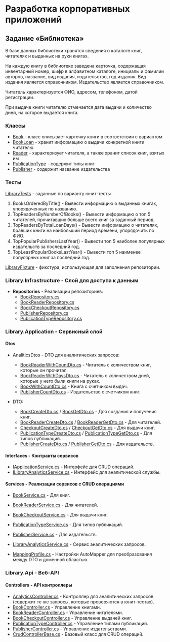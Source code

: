 # Разработка корпоративных приложений
## Задание «Библиотека»
В базе данных библиотеки хранятся сведения о каталоге книг, читателях и выданных на руки книгах.

На каждую книгу в библиотеке заведена карточка, содержащая инвентарный номер, шифр в алфавитном каталоге, инициалы и фамилии авторов, название, вид издания, издательство, год издания. 
Вид издания является справочником.
Издательство является справочником.

Читатель характеризуется ФИО, адресом, телефоном, датой регистрации. 

При выдаче книги читателю отмечается дата выдачи и количество дней, на которое выдается книга.

### Классы
* [Book](https://github.com/Nibuku/enterprise-development/blob/main/Library.Domain/Models/Book.cs) - класс описывает карточку книги в соответствии с вариантом
* [BookLoan](https://github.com/Nibuku/enterprise-development/blob/main/Library.Domain/Models/BookLoan.cs) - хранит информацию о выдачи конкретной книги читателю
* [Reader](https://github.com/Nibuku/enterprise-development/blob/main/Library.Domain/Models/Reader.cs) - характеризует читателя, а также хранит список книг, взятых им
* [PublicationType](https://github.com/Nibuku/enterprise-development/blob/main/Library.Domain/Models/PublicationType.cs) - содержит типы книг
* [Publisher](https://github.com/Nibuku/enterprise-development/blob/main/Library.Domain/Models/Publisher.cs) - содержит название издательства
  
### Тесты
[LibraryTests](https://github.com/Nibuku/enterprise-development/blob/main/Library.Tests/LibraryTests.cs) - заданные по варианту юнит-тесты
1. BooksOrderedByTitle() - Вывести информацию о выданных книгах, упорядоченных по названию.
2. TopReadersByNumberOfBooks() - Вывести информацию о топ 5 читателей, прочитавших больше всего книг за заданный период.
3. TopReadersByTotalLoanDays() - Вывести информацию о читателях, бравших книги на наибольший период времени, упорядочить по ФИО.
4. TopPopularPublishersLastYear() - Вывести топ 5 наиболее популярных издательств за последний год.
5. TopLeastPopularBooksLastYear() - Вывести топ 5 наименее популярных книг за последний год.

[LibraryFixture](https://github.com/Nibuku/enterprise-development/Library.Tests/LibraryFixture.cs) - фикстура, использующая для заполнения репозитории.

### Library.Infrastructure - Слой для доступа к данным
- **Repositories** - Реализации репозиториев:
  - [BookRepository.cs](./Library.Infrastructure/Repositories/BookRepository.cs)
  - [BookReaderRepository.cs](./Library.Infrastructure/Repositories/BookReaderRepository.cs) 
  - [BookCheckoutRepository.cs](./Library.Infrastructure/Repositories/BookCheckoutRepository.cs)
  - [PublisherRepository.cs](./Library.Infrastructure/Repositories/PublisherRepository.cs)
  - [PublicationTypeRepository.cs](./Library.Infrastructure/Repositories/PublicationTypeRepository.cs)

### Library.Application - Сервисный слой
#### Dtos
- AnaliticsDtos - DTO для аналитических запросов:
  - [BookReaderWithCountDto.cs](./Library.Application/Dtos/BookReaderWithCountDto.cs) - Читатель с количеством книг, которые он прочитал.
  - [BookReaderWithDaysDto.cs](./Library.Application/Dtos/BookReaderWithDaysDto.cs) - Читатель с количеством дней, которые у него были книги на руках.
  - [BookWithCountDto.cs](./Library.Application/Dtos/BookWithCountDto.cs) - Книга с счетчиком выдач.  
  - [PublisherCountDto.cs](./Library.Application/Dtos/PublisherCountDto.cs) - Издательство с счетчиком книг.

- DTO:
  - [BookCreateDto.cs](./Library.Application/Dtos/BookCreateDto.cs) / [BookGetDto.cs](./Library.Application/Dtos/BookGetDto.cs) - Для создания и получения книг.
  - [BookReaderCreateDto.cs](./Library.Application/Dtos/BookReaderCreateDto.cs) / [BookReaderGetDto.cs](./Library.Application/Dtos/BookReaderGetDto.cs) - Для читателей.
  - [CheckoutCreateDto.cs](./Library.Application/Dtos/CheckoutCreateDto.cs) / [CheckoutGetDto.cs](./Library.Application/Dtos/CheckoutGetDto.cs) - Для выдачи книг.
  - [PublicationTypeCreateDto.cs](./Library.Application/Dtos/PublicationTypeCreateDto.cs) / [PublicationTypeGetDto.cs](./Library.Application/Dtos/PublicationTypeGetDto.cs) - Для типов публикаций.
  - [PublisherCreateDto.cs](./Library.Application/Dtos/PublisherCreateDto.cs) / [PublisherGetDto.cs](./Library.Application/Dtos/PublisherGetDto.cs) - Для издательств.


#### Interfaces - Контракты сервисов
- [IApplicationService.cs](./Library.Application/Interfaces/IApplicationService.cs) - Интерфейс для CRUD операций.
- [ILibraryAnalyticsService.cs](./Library.Application/Interfaces/ILibraryAnalyticsService.cs) - Интерфейс для аналитической службы.

#### Services - Реализации сервисов с CRUD операциями
- [BookService.cs](./Library.Application/Services/BookService.cs) - Для книг.
- [BookReaderService.cs](./Library.Application/Services/BookReaderService.cs) - Для читателей.
- [BookCheckoutService.cs](./Library.Application/Services/BookCheckoutService.cs) - Для выдачи книг.
- [PublicationTypeService.cs](./Library.Application/Services/PublicationTypeService.cs) - Для типов публикаций.
- [PublisherService.cs](./Library.Application/Services/PublisherService.cs) - Для издательств.
- [LibraryAnalyticsService.cs](./Library.Application/Services/LibraryAnalyticsService.cs) - Сервис аналитических запросов.

- [MappingProfile.cs](./Library.Application/MappingProfile.cs) - Настройки AutoMapper для преобразования между DTO и доменной областью.


### Library.Api - Веб-API
#### Controllers - API контроллеры
- [AnalyticsController.cs](./Library.Api/Controllers/AnalyticsController.cs) - Контроллер для аналитических запросов (содержит те же запросы, которые проверяются в юнит-тестах).
- [BookController.cs](./Library.Api/Controllers/BookController.cs) - Управление книгами.
- [BookReaderController.cs](./Library.Api/Controllers/BookReaderController.cs) - Управление читателями.
- [BookCheckoutController.cs](./Library.Api/Controllers/BookCheckoutController.cs) - Управление выдачей книг.
- [PublicationTypeController.cs](./Library.Api/Controllers/PublicationTypeController.cs) - Управление типами публикаций.
- [PublisherController.cs](./Library.Api/Controllers/PublisherController.cs) - Управление издательствами.
- [CrudControllerBase.cs](./Library.Api/Controllers/CrudControllerBase.cs) - Базовый класс для CRUD операций.
